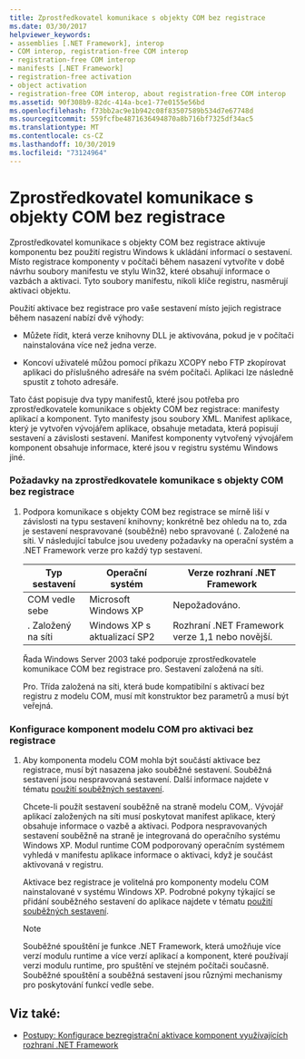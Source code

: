 ```yaml
---
title: Zprostředkovatel komunikace s objekty COM bez registrace
ms.date: 03/30/2017
helpviewer_keywords:
- assemblies [.NET Framework], interop
- COM interop, registration-free COM interop
- registration-free COM interop
- manifests [.NET Framework]
- registration-free activation
- object activation
- registration-free COM interop, about registration-free COM interop
ms.assetid: 90f308b9-82dc-414a-bce1-77e0155e56bd
ms.openlocfilehash: f73bb2ac9e1b942c08f83507589b534d7e67748d
ms.sourcegitcommit: 559fcfbe4871636494870a8b716bf7325df34ac5
ms.translationtype: MT
ms.contentlocale: cs-CZ
ms.lasthandoff: 10/30/2019
ms.locfileid: "73124964"
---
```

# <a name="registration-free-com-interop"></a>Zprostředkovatel komunikace s objekty COM bez registrace
Zprostředkovatel komunikace s objekty COM bez registrace aktivuje komponentu bez použití registru Windows k ukládání informací o sestavení. Místo registrace komponenty v počítači během nasazení vytvoříte v době návrhu soubory manifestu ve stylu Win32, které obsahují informace o vazbách a aktivaci. Tyto soubory manifestu, nikoli klíče registru, nasměrují aktivaci objektu.  
  
 Použití aktivace bez registrace pro vaše sestavení místo jejich registrace během nasazení nabízí dvě výhody:  
  
- Můžete řídit, která verze knihovny DLL je aktivována, pokud je v počítači nainstalována více než jedna verze.  
  
- Koncoví uživatelé můžou pomocí příkazu XCOPY nebo FTP zkopírovat aplikaci do příslušného adresáře na svém počítači. Aplikaci lze následně spustit z tohoto adresáře.  
  
 Tato část popisuje dva typy manifestů, které jsou potřeba pro zprostředkovatele komunikace s objekty COM bez registrace: manifesty aplikací a komponent. Tyto manifesty jsou soubory XML. Manifest aplikace, který je vytvořen vývojářem aplikace, obsahuje metadata, která popisují sestavení a závislosti sestavení. Manifest komponenty vytvořený vývojářem komponent obsahuje informace, které jsou v registru systému Windows jiné.  
  
### <a name="requirements-for-registration-free-com-interop"></a>Požadavky na zprostředkovatele komunikace s objekty COM bez registrace  
  
1. Podpora komunikace s objekty COM bez registrace se mírně liší v závislosti na typu sestavení knihovny; konkrétně bez ohledu na to, zda je sestavení nespravované (souběžně) nebo spravované (. Založené na síti. V následující tabulce jsou uvedeny požadavky na operační systém a .NET Framework verze pro každý typ sestavení.  
  
    |Typ sestavení|Operační systém|Verze rozhraní .NET Framework|  
    |-------------------|----------------------|----------------------------|  
    |COM vedle sebe|Microsoft Windows XP|Nepožadováno.|  
    |. Založený na síti|Windows XP s aktualizací SP2|Rozhraní .NET Framework verze 1,1 nebo novější.|  
  
     Řada Windows Server 2003 také podporuje zprostředkovatele komunikace COM bez registrace pro. Sestavení založená na síti.  
  
     Pro. Třída založená na síti, která bude kompatibilní s aktivací bez registru z modelu COM, musí mít konstruktor bez parametrů a musí být veřejná.  
  
### <a name="configuring-com-components-for-registration-free-activation"></a>Konfigurace komponent modelu COM pro aktivaci bez registrace  
  
1. Aby komponenta modelu COM mohla být součástí aktivace bez registrace, musí být nasazena jako souběžné sestavení. Souběžná sestavení jsou nespravovaná sestavení.  Další informace najdete v tématu [použití souběžných sestavení](/windows/desktop/SbsCs/using-side-by-side-assemblies).  
  
     Chcete-li použít sestavení souběžně na straně modelu COM,. Vývojář aplikací založených na síti musí poskytovat manifest aplikace, který obsahuje informace o vazbě a aktivaci. Podpora nespravovaných sestavení souběžně na straně je integrovaná do operačního systému Windows XP. Modul runtime COM podporovaný operačním systémem vyhledá v manifestu aplikace informace o aktivaci, když je součást aktivovaná v registru.  
  
     Aktivace bez registrace je volitelná pro komponenty modelu COM nainstalované v systému Windows XP. Podrobné pokyny týkající se přidání souběžného sestavení do aplikace najdete v tématu [použití souběžných sestavení](/windows/desktop/SbsCs/using-side-by-side-assemblies).  
  
    > [!NOTE]
    > Souběžné spouštění je funkce .NET Framework, která umožňuje více verzí modulu runtime a více verzí aplikací a komponent, které používají verzi modulu runtime, pro spuštění ve stejném počítači současně. Souběžné spouštění a souběžná sestavení jsou různými mechanismy pro poskytování funkcí vedle sebe.  
  
## <a name="see-also"></a>Viz také:

- [Postupy: Konfigurace bezregistrační aktivace komponent využívajících rozhraní .NET Framework](configure-net-framework-based-com-components-for-reg.md)
